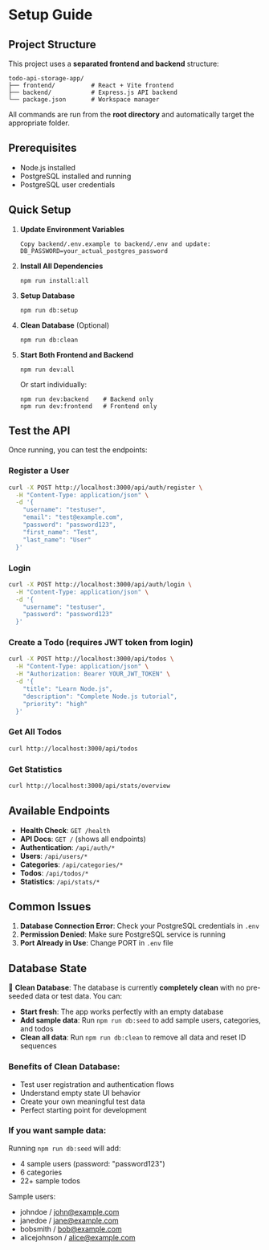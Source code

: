 # Setup Guide

## Project Structure

This project uses a **separated frontend and backend** structure:

```
todo-api-storage-app/
├── frontend/          # React + Vite frontend
├── backend/           # Express.js API backend  
└── package.json       # Workspace manager
```

All commands are run from the **root directory** and automatically target the appropriate folder.

## Prerequisites
- Node.js installed
- PostgreSQL installed and running
- PostgreSQL user credentials

## Quick Setup

1. **Update Environment Variables**
   ```
   Copy backend/.env.example to backend/.env and update:
   DB_PASSWORD=your_actual_postgres_password
   ```

2. **Install All Dependencies**
   ```
   npm run install:all
   ```

3. **Setup Database**
   ```
   npm run db:setup
   ```

4. **Clean Database** (Optional)
   ```
   npm run db:clean
   ```

5. **Start Both Frontend and Backend**
   ```
   npm run dev:all
   ```
   
   Or start individually:
   ```
   npm run dev:backend    # Backend only
   npm run dev:frontend   # Frontend only
   ```

## Test the API

Once running, you can test the endpoints:

### Register a User
```bash
curl -X POST http://localhost:3000/api/auth/register \
  -H "Content-Type: application/json" \
  -d '{
    "username": "testuser",
    "email": "test@example.com", 
    "password": "password123",
    "first_name": "Test",
    "last_name": "User"
  }'
```

### Login
```bash
curl -X POST http://localhost:3000/api/auth/login \
  -H "Content-Type: application/json" \
  -d '{
    "username": "testuser",
    "password": "password123"
  }'
```

### Create a Todo (requires JWT token from login)
```bash
curl -X POST http://localhost:3000/api/todos \
  -H "Content-Type: application/json" \
  -H "Authorization: Bearer YOUR_JWT_TOKEN" \
  -d '{
    "title": "Learn Node.js",
    "description": "Complete Node.js tutorial",
    "priority": "high"
  }'
```

### Get All Todos
```bash
curl http://localhost:3000/api/todos
```

### Get Statistics
```bash
curl http://localhost:3000/api/stats/overview
```

## Available Endpoints

- **Health Check**: `GET /health`
- **API Docs**: `GET /` (shows all endpoints)
- **Authentication**: `/api/auth/*`
- **Users**: `/api/users/*`
- **Categories**: `/api/categories/*`
- **Todos**: `/api/todos/*`
- **Statistics**: `/api/stats/*`

## Common Issues

1. **Database Connection Error**: Check your PostgreSQL credentials in `.env`
2. **Permission Denied**: Make sure PostgreSQL service is running
3. **Port Already in Use**: Change PORT in `.env` file

## Database State

🧹 **Clean Database**: The database is currently **completely clean** with no pre-seeded data or test data. You can:

- **Start fresh**: The app works perfectly with an empty database
- **Add sample data**: Run `npm run db:seed` to add sample users, categories, and todos
- **Clean all data**: Run `npm run db:clean` to remove all data and reset ID sequences

### Benefits of Clean Database:
- Test user registration and authentication flows
- Understand empty state UI behavior  
- Create your own meaningful test data
- Perfect starting point for development

### If you want sample data:
Running `npm run db:seed` will add:
- 4 sample users (password: "password123")
- 6 categories 
- 22+ sample todos

Sample users:
- johndoe / john@example.com
- janedoe / jane@example.com
- bobsmith / bob@example.com
- alicejohnson / alice@example.com
